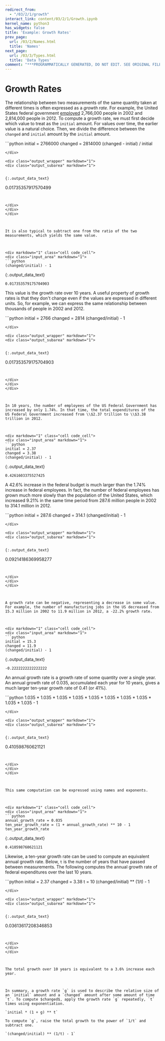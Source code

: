 ```yaml
---
redirect_from:
  - "/03/2/1/growth"
interact_link: content/03/2/1/Growth.ipynb
kernel_name: python3
has_widgets: false
title: 'Example: Growth Rates'
prev_page:
  url: /03/2/Names.html
  title: 'Names'
next_page:
  url: /03/3/Types.html
  title: 'Data Types'
comment: "***PROGRAMMATICALLY GENERATED, DO NOT EDIT. SEE ORIGINAL FILES IN /content***"
---
```

# Growth Rates

The relationship between two measurements of the same quantity taken at different times is often expressed as a *growth rate*. For example, the United States federal government <a href="http://www.bls.gov/opub/mlr/2013/article/industry-employment-and-output-projections-to-2022-1.htm" target="_blank" rel="noopener">employed</a> 2,766,000 people in 2002 and 2,814,000 people in 2012. To compute a growth rate, we must first decide which value to treat as the `initial` amount. For values over time, the earlier value is a natural choice. Then, we divide the difference between the `changed` and `initial` amount by the `initial` amount.



<div markdown="1" class="cell code_cell">
<div class="input_area" markdown="1">
```python
initial = 2766000
changed = 2814000
(changed - initial) / initial

```
</div>

<div class="output_wrapper" markdown="1">
<div class="output_subarea" markdown="1">


{:.output_data_text}
```
0.01735357917570499
```


</div>
</div>
</div>



It is also typical to subtract one from the ratio of the two measurements, which yields the same value.



<div markdown="1" class="cell code_cell">
<div class="input_area" markdown="1">
```python
(changed/initial) - 1

```
</div>

<div class="output_wrapper" markdown="1">
<div class="output_subarea" markdown="1">


{:.output_data_text}
```
0.017353579175704903
```


</div>
</div>
</div>



This value is the growth rate over 10 years. A useful property of growth rates is that they don't change even if the values are expressed in different units. So, for example, we can express the same relationship between thousands of people in 2002 and 2012.



<div markdown="1" class="cell code_cell">
<div class="input_area" markdown="1">
```python
initial = 2766
changed = 2814
(changed/initial) - 1

```
</div>

<div class="output_wrapper" markdown="1">
<div class="output_subarea" markdown="1">


{:.output_data_text}
```
0.017353579175704903
```


</div>
</div>
</div>



In 10 years, the number of employees of the US Federal Government has increased by only 1.74%. In that time, the total expenditures of the US Federal Government increased from \\$2.37 trillion to \\$3.38 trillion in 2012.



<div markdown="1" class="cell code_cell">
<div class="input_area" markdown="1">
```python
initial = 2.37
changed = 3.38
(changed/initial) - 1

```
</div>

<div class="output_wrapper" markdown="1">
<div class="output_subarea" markdown="1">


{:.output_data_text}
```
0.4261603375527425
```


</div>
</div>
</div>



A 42.6% increase in the federal budget is much larger than the 1.74% increase in federal employees. In fact, the number of federal employees has grown much more slowly than the population of the United States, which increased 9.21% in the same time period from 287.6 million people in 2002 to 314.1 million in 2012.



<div markdown="1" class="cell code_cell">
<div class="input_area" markdown="1">
```python
initial = 287.6
changed = 314.1
(changed/initial) - 1

```
</div>

<div class="output_wrapper" markdown="1">
<div class="output_subarea" markdown="1">


{:.output_data_text}
```
0.09214186369958277
```


</div>
</div>
</div>



A growth rate can be negative, representing a decrease in some value. For example, the number of manufacturing jobs in the US decreased from 15.3 million in 2002 to 11.9 million in 2012, a -22.2% growth rate.



<div markdown="1" class="cell code_cell">
<div class="input_area" markdown="1">
```python
initial = 15.3
changed = 11.9
(changed/initial) - 1

```
</div>

<div class="output_wrapper" markdown="1">
<div class="output_subarea" markdown="1">


{:.output_data_text}
```
-0.2222222222222222
```


</div>
</div>
</div>



An annual growth rate is a growth rate of some quantity over a single year. An annual growth rate of 0.035, accumulated each year for 10 years, gives a much larger ten-year growth rate of 0.41 (or 41%).



<div markdown="1" class="cell code_cell">
<div class="input_area" markdown="1">
```python
1.035 * 1.035 * 1.035 * 1.035 * 1.035 * 1.035 * 1.035 * 1.035 * 1.035 * 1.035 - 1

```
</div>

<div class="output_wrapper" markdown="1">
<div class="output_subarea" markdown="1">


{:.output_data_text}
```
0.410598760621121
```


</div>
</div>
</div>



This same computation can be expressed using names and exponents.



<div markdown="1" class="cell code_cell">
<div class="input_area" markdown="1">
```python
annual_growth_rate = 0.035
ten_year_growth_rate = (1 + annual_growth_rate) ** 10 - 1
ten_year_growth_rate

```
</div>

<div class="output_wrapper" markdown="1">
<div class="output_subarea" markdown="1">


{:.output_data_text}
```
0.410598760621121
```


</div>
</div>
</div>



Likewise, a ten-year growth rate can be used to compute an equivalent annual growth rate. Below, `t` is the number of years that have passed between measurements. The following computes the annual growth rate of federal expenditures over the last 10 years.



<div markdown="1" class="cell code_cell">
<div class="input_area" markdown="1">
```python
initial = 2.37
changed = 3.38
t = 10
(changed/initial) ** (1/t) - 1

```
</div>

<div class="output_wrapper" markdown="1">
<div class="output_subarea" markdown="1">


{:.output_data_text}
```
0.03613617208346853
```


</div>
</div>
</div>



The total growth over 10 years is equivalent to a 3.6% increase each year.



In summary, a growth rate `g` is used to describe the relative size of an `initial` amount and a `changed` amount after some amount of time `t`. To compute $changed$, apply the growth rate `g` repeatedly, `t` times using exponentiation.

`initial * (1 + g) ** t`

To compute `g`, raise the total growth to the power of `1/t` and subtract one.

`(changed/initial) ** (1/t) - 1`

